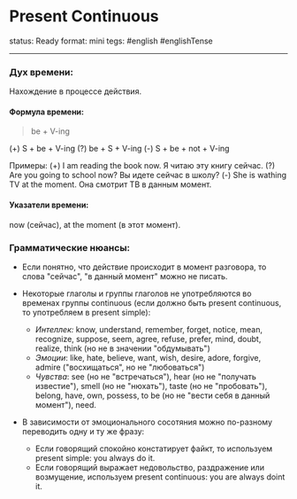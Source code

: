 # Present Continuous
status: Ready
format: mini
tegs: #english #englishTense 

---
### Дух времени: 
Нахождение в процессе действия.

#### Формула времени: 
> be + V-ing

(+) S + be + V-ing
(?) be + S + V-ing
(-) S + be + not + V-ing

Примеры:
(+) I am reading the book now. Я читаю эту книгу сейчас.
(?) Are you going to school now? Вы идете сейчас в школу?
(-) She is wathing TV at the moment. Она смотрит ТВ в данным момент.

#### Указатели времени:
now (сейчас), at the moment (в этот момент).
 
### Грамматические нюансы: 
- Если понятно, что действие происходит в момент разговора, то слова "сейчас", "в данный момент" можно не писать.

- Некоторые глаголы и группы глаголов не употребляются во временах группы continuous (если должно быть present continuous, то употребляем в present simple):
	- *Интеллек:* know, understand, remember, forget, notice, mean, recognize, suppose, seem, agree, refuse, prefer, mind, doubt, realize, think (но не в значении "обдумывать")
	- *Эмоции*: like, hate, believe, want, wish, desire, adore, forgive, admire ("восхищаться", но не "любоваться")
	- *Чувства*: see (но не "встречаться"), hear (но не "получать известие"), smell (но не "нюхать"), taste (но не "пробовать"), belong, have, own, possess, to be (но не "вести себя в данный момент"), need.
	
- В зависимости от эмоционального сосотяния можно по-разному переводить одну и ту же фразу:
	- Если говорящий спокойно констатирует файкт, то используем present simple: you always do it.
	- Если говорящий выражает недовольство, раздражение или возмущение, используем present continuous: you are always doint it.